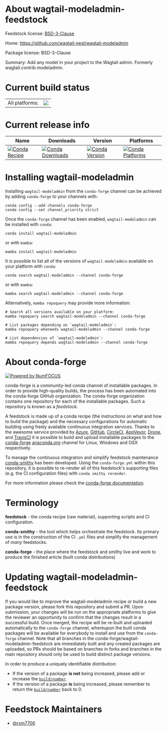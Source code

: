 About wagtail-modeladmin-feedstock
==================================

Feedstock license: [BSD-3-Clause](https://github.com/conda-forge/wagtail-modeladmin-feedstock/blob/main/LICENSE.txt)

Home: https://github.com/wagtail-nest/wagtail-modeladmin

Package license: BSD-3-Clause

Summary: Add any model in your project to the Wagtail admin. Formerly wagtail.contrib.modeladmin.

Current build status
====================


<table><tr><td>All platforms:</td>
    <td>
      <a href="https://dev.azure.com/conda-forge/feedstock-builds/_build/latest?definitionId=21423&branchName=main">
        <img src="https://dev.azure.com/conda-forge/feedstock-builds/_apis/build/status/wagtail-modeladmin-feedstock?branchName=main">
      </a>
    </td>
  </tr>
</table>

Current release info
====================

| Name | Downloads | Version | Platforms |
| --- | --- | --- | --- |
| [![Conda Recipe](https://img.shields.io/badge/recipe-wagtail--modeladmin-green.svg)](https://anaconda.org/conda-forge/wagtail-modeladmin) | [![Conda Downloads](https://img.shields.io/conda/dn/conda-forge/wagtail-modeladmin.svg)](https://anaconda.org/conda-forge/wagtail-modeladmin) | [![Conda Version](https://img.shields.io/conda/vn/conda-forge/wagtail-modeladmin.svg)](https://anaconda.org/conda-forge/wagtail-modeladmin) | [![Conda Platforms](https://img.shields.io/conda/pn/conda-forge/wagtail-modeladmin.svg)](https://anaconda.org/conda-forge/wagtail-modeladmin) |

Installing wagtail-modeladmin
=============================

Installing `wagtail-modeladmin` from the `conda-forge` channel can be achieved by adding `conda-forge` to your channels with:

```
conda config --add channels conda-forge
conda config --set channel_priority strict
```

Once the `conda-forge` channel has been enabled, `wagtail-modeladmin` can be installed with `conda`:

```
conda install wagtail-modeladmin
```

or with `mamba`:

```
mamba install wagtail-modeladmin
```

It is possible to list all of the versions of `wagtail-modeladmin` available on your platform with `conda`:

```
conda search wagtail-modeladmin --channel conda-forge
```

or with `mamba`:

```
mamba search wagtail-modeladmin --channel conda-forge
```

Alternatively, `mamba repoquery` may provide more information:

```
# Search all versions available on your platform:
mamba repoquery search wagtail-modeladmin --channel conda-forge

# List packages depending on `wagtail-modeladmin`:
mamba repoquery whoneeds wagtail-modeladmin --channel conda-forge

# List dependencies of `wagtail-modeladmin`:
mamba repoquery depends wagtail-modeladmin --channel conda-forge
```


About conda-forge
=================

[![Powered by
NumFOCUS](https://img.shields.io/badge/powered%20by-NumFOCUS-orange.svg?style=flat&colorA=E1523D&colorB=007D8A)](https://numfocus.org)

conda-forge is a community-led conda channel of installable packages.
In order to provide high-quality builds, the process has been automated into the
conda-forge GitHub organization. The conda-forge organization contains one repository
for each of the installable packages. Such a repository is known as a *feedstock*.

A feedstock is made up of a conda recipe (the instructions on what and how to build
the package) and the necessary configurations for automatic building using freely
available continuous integration services. Thanks to the awesome service provided by
[Azure](https://azure.microsoft.com/en-us/services/devops/), [GitHub](https://github.com/),
[CircleCI](https://circleci.com/), [AppVeyor](https://www.appveyor.com/),
[Drone](https://cloud.drone.io/welcome), and [TravisCI](https://travis-ci.com/)
it is possible to build and upload installable packages to the
[conda-forge](https://anaconda.org/conda-forge) [anaconda.org](https://anaconda.org/)
channel for Linux, Windows and OSX respectively.

To manage the continuous integration and simplify feedstock maintenance
[conda-smithy](https://github.com/conda-forge/conda-smithy) has been developed.
Using the ``conda-forge.yml`` within this repository, it is possible to re-render all of
this feedstock's supporting files (e.g. the CI configuration files) with ``conda smithy rerender``.

For more information please check the [conda-forge documentation](https://conda-forge.org/docs/).

Terminology
===========

**feedstock** - the conda recipe (raw material), supporting scripts and CI configuration.

**conda-smithy** - the tool which helps orchestrate the feedstock.
                   Its primary use is in the construction of the CI ``.yml`` files
                   and simplify the management of *many* feedstocks.

**conda-forge** - the place where the feedstock and smithy live and work to
                  produce the finished article (built conda distributions)


Updating wagtail-modeladmin-feedstock
=====================================

If you would like to improve the wagtail-modeladmin recipe or build a new
package version, please fork this repository and submit a PR. Upon submission,
your changes will be run on the appropriate platforms to give the reviewer an
opportunity to confirm that the changes result in a successful build. Once
merged, the recipe will be re-built and uploaded automatically to the
`conda-forge` channel, whereupon the built conda packages will be available for
everybody to install and use from the `conda-forge` channel.
Note that all branches in the conda-forge/wagtail-modeladmin-feedstock are
immediately built and any created packages are uploaded, so PRs should be based
on branches in forks and branches in the main repository should only be used to
build distinct package versions.

In order to produce a uniquely identifiable distribution:
 * If the version of a package **is not** being increased, please add or increase
   the [``build/number``](https://docs.conda.io/projects/conda-build/en/latest/resources/define-metadata.html#build-number-and-string).
 * If the version of a package **is** being increased, please remember to return
   the [``build/number``](https://docs.conda.io/projects/conda-build/en/latest/resources/define-metadata.html#build-number-and-string)
   back to 0.

Feedstock Maintainers
=====================

* [@rxm7706](https://github.com/rxm7706/)


